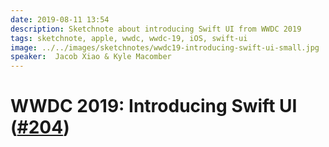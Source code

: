 ```yaml
---
date: 2019-08-11 13:54
description: Sketchnote about introducing Swift UI from WWDC 2019
tags: sketchnote, apple, wwdc, wwdc-19, iOS, swift-ui
image: ../../images/sketchnotes/wwdc19-introducing-swift-ui-small.jpg
speaker:  Jacob Xiao & Kyle Macomber 
---
```


# WWDC 2019: Introducing Swift UI ([#204](https://developer.apple.com/wwdc19/204))
